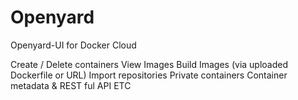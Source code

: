 Openyard
========

Openyard-UI for Docker Cloud

Create / Delete containers
View Images
Build Images (via uploaded Dockerfile or URL)
Import repositories
Private containers
Container metadata & REST ful API ETC
